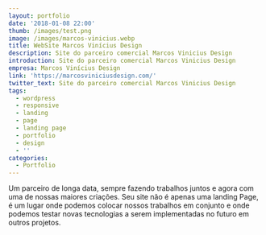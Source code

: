 ```yaml
---
layout: portfolio
date: '2018-01-08 22:00'
thumb: /images/test.png
image: /images/marcos-vinicius.webp
title: WebSite Marcos Vinícius Design
description: Site do parceiro comercial Marcos Vinicius Design
introduction: Site do parceiro comercial Marcos Vinicius Design
empresa: Marcos Vinícius Design
link: 'https://marcosviniciusdesign.com/'
twitter_text: Site do parceiro comercial Marcos Vinicius Design
tags:
  - wordpress
  - responsive
  - landing
  - page
  - landing page
  - portfolio
  - design
  - ''
categories:
  - Portfolio
---
```


Um parceiro de longa data, sempre fazendo trabalhos juntos e agora com uma de nossas maiores criações. Seu site não é apenas uma landing Page, é um lugar onde podemos colocar nossos trabalhos em conjunto e onde podemos testar novas tecnologias a serem implementadas no futuro em outros projetos.
